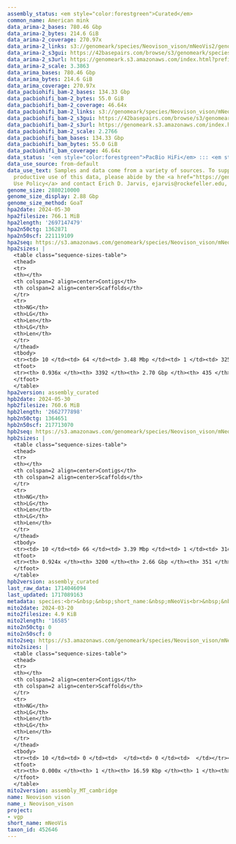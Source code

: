 ```yaml
---
assembly_status: <em style="color:forestgreen">Curated</em>
common_name: American mink
data_arima-2_bases: 780.46 Gbp
data_arima-2_bytes: 214.6 GiB
data_arima-2_coverage: 270.97x
data_arima-2_links: s3://genomeark/species/Neovison_vison/mNeoVis2/genomic_data/arima/<br>
data_arima-2_s3gui: https://42basepairs.com/browse/s3/genomeark/species/Neovison_vison/mNeoVis2/genomic_data/arima/
data_arima-2_s3url: https://genomeark.s3.amazonaws.com/index.html?prefix=species/Neovison_vison/mNeoVis2/genomic_data/arima/
data_arima-2_scale: 3.3863
data_arima_bases: 780.46 Gbp
data_arima_bytes: 214.6 GiB
data_arima_coverage: 270.97x
data_pacbiohifi_bam-2_bases: 134.33 Gbp
data_pacbiohifi_bam-2_bytes: 55.0 GiB
data_pacbiohifi_bam-2_coverage: 46.64x
data_pacbiohifi_bam-2_links: s3://genomeark/species/Neovison_vison/mNeoVis2/genomic_data/pacbio_hifi/<br>
data_pacbiohifi_bam-2_s3gui: https://42basepairs.com/browse/s3/genomeark/species/Neovison_vison/mNeoVis2/genomic_data/pacbio_hifi/
data_pacbiohifi_bam-2_s3url: https://genomeark.s3.amazonaws.com/index.html?prefix=species/Neovison_vison/mNeoVis2/genomic_data/pacbio_hifi/
data_pacbiohifi_bam-2_scale: 2.2766
data_pacbiohifi_bam_bases: 134.33 Gbp
data_pacbiohifi_bam_bytes: 55.0 GiB
data_pacbiohifi_bam_coverage: 46.64x
data_status: '<em style="color:forestgreen">PacBio HiFi</em> ::: <em style="color:forestgreen">Arima</em>'
data_use_source: from-default
data_use_text: Samples and data come from a variety of sources. To support fair and
  productive use of this data, please abide by the <a href="https://genome10k.soe.ucsc.edu/data-use-policies/">Data
  Use Policy</a> and contact Erich D. Jarvis, ejarvis@rockefeller.edu, with any questions.
genome_size: 2880210000
genome_size_display: 2.88 Gbp
genome_size_method: GoaT
hpa2date: 2024-05-30
hpa2filesize: 766.1 MiB
hpa2length: '2697147479'
hpa2n50ctg: 1362871
hpa2n50scf: 221119109
hpa2seq: https://s3.amazonaws.com/genomeark/species/Neovison_vison/mNeoVis2/assembly_curated/mNeoVis2.hap1.cur.20240530.fasta.gz
hpa2sizes: |
  <table class="sequence-sizes-table">
  <thead>
  <tr>
  <th></th>
  <th colspan=2 align=center>Contigs</th>
  <th colspan=2 align=center>Scaffolds</th>
  </tr>
  <tr>
  <th>NG</th>
  <th>LG</th>
  <th>Len</th>
  <th>LG</th>
  <th>Len</th>
  </tr>
  </thead>
  <tbody>
  <tr><td> 10 </td><td> 64 </td><td> 3.48 Mbp </td><td> 1 </td><td> 325.66 Mbp </td></tr><tr><td> 20 </td><td> 160 </td><td> 2.66 Mbp </td><td> 3 </td><td> 240.71 Mbp </td></tr><tr><td> 30 </td><td> 285 </td><td> 2.08 Mbp </td><td> 4 </td><td> 237.42 Mbp </td></tr><tr><td> 40 </td><td> 441 </td><td> 1.64 Mbp </td><td> 5 </td><td> 224.20 Mbp </td></tr><tr style="background-color:#cccccc;"><td> 50 </td><td> 634 </td><td style="background-color:#88ff88;"> 1.36 Mbp </td><td> 6 </td><td style="background-color:#88ff88;"> 221.12 Mbp </td></tr><tr><td> 60 </td><td> 873 </td><td> 1.07 Mbp </td><td> 8 </td><td> 164.45 Mbp </td></tr><tr><td> 70 </td><td> 1183 </td><td> 0.80 Mbp </td><td> 10 </td><td> 149.39 Mbp </td></tr><tr><td> 80 </td><td> 1616 </td><td> 0.55 Mbp </td><td> 11 </td><td> 146.76 Mbp </td></tr><tr><td> 90 </td><td> 2363 </td><td> 240.86 Kbp </td><td> 14 </td><td> 72.69 Mbp </td></tr><tr><td> 100 </td><td> 0 </td><td>  </td><td> 0 </td><td>  </td></tr></tbody>
  <tfoot>
  <tr><th> 0.936x </th><th> 3392 </th><th> 2.70 Gbp </th><th> 435 </th><th> 2.70 Gbp </th></tr>
  </tfoot>
  </table>
hpa2version: assembly_curated
hpb2date: 2024-05-30
hpb2filesize: 760.6 MiB
hpb2length: '2662777898'
hpb2n50ctg: 1364651
hpb2n50scf: 217713070
hpb2seq: https://s3.amazonaws.com/genomeark/species/Neovison_vison/mNeoVis2/assembly_curated/mNeoVis2.hap2.cur.20240530.fasta.gz
hpb2sizes: |
  <table class="sequence-sizes-table">
  <thead>
  <tr>
  <th></th>
  <th colspan=2 align=center>Contigs</th>
  <th colspan=2 align=center>Scaffolds</th>
  </tr>
  <tr>
  <th>NG</th>
  <th>LG</th>
  <th>Len</th>
  <th>LG</th>
  <th>Len</th>
  </tr>
  </thead>
  <tbody>
  <tr><td> 10 </td><td> 66 </td><td> 3.39 Mbp </td><td> 1 </td><td> 314.01 Mbp </td></tr><tr><td> 20 </td><td> 164 </td><td> 2.59 Mbp </td><td> 3 </td><td> 239.06 Mbp </td></tr><tr><td> 30 </td><td> 290 </td><td> 2.06 Mbp </td><td> 4 </td><td> 229.49 Mbp </td></tr><tr><td> 40 </td><td> 449 </td><td> 1.63 Mbp </td><td> 5 </td><td> 219.87 Mbp </td></tr><tr style="background-color:#cccccc;"><td> 50 </td><td> 643 </td><td style="background-color:#88ff88;"> 1.36 Mbp </td><td> 6 </td><td style="background-color:#88ff88;"> 217.71 Mbp </td></tr><tr><td> 60 </td><td> 881 </td><td> 1.07 Mbp </td><td> 8 </td><td> 167.90 Mbp </td></tr><tr><td> 70 </td><td> 1191 </td><td> 0.80 Mbp </td><td> 10 </td><td> 146.58 Mbp </td></tr><tr><td> 80 </td><td> 1624 </td><td> 0.54 Mbp </td><td> 12 </td><td> 130.26 Mbp </td></tr><tr><td> 90 </td><td> 2428 </td><td> 196.42 Kbp </td><td> 15 </td><td> 46.71 Mbp </td></tr><tr><td> 100 </td><td> 0 </td><td>  </td><td> 0 </td><td>  </td></tr></tbody>
  <tfoot>
  <tr><th> 0.924x </th><th> 3200 </th><th> 2.66 Gbp </th><th> 351 </th><th> 2.66 Gbp </th></tr>
  </tfoot>
  </table>
hpb2version: assembly_curated
last_raw_data: 1714046094
last_updated: 1717089163
metadata: species:<br>&nbsp;&nbsp;short_name:&nbsp;mNeoVis<br>&nbsp;&nbsp;name:&nbsp;Neovison&nbsp;vison<br>&nbsp;&nbsp;taxon_id:&nbsp;452646<br>&nbsp;&nbsp;common_name:&nbsp;American&nbsp;mink<br>&nbsp;&nbsp;order:<br>&nbsp;&nbsp;&nbsp;&nbsp;name:&nbsp;Carnivora<br>&nbsp;&nbsp;family:<br>&nbsp;&nbsp;&nbsp;&nbsp;name:&nbsp;Mustelidae<br>&nbsp;&nbsp;individuals:<br>&nbsp;&nbsp;&nbsp;&nbsp;-&nbsp;short_name:&nbsp;mNeoVis2<br>&nbsp;&nbsp;&nbsp;&nbsp;&nbsp;&nbsp;biosample_id:&nbsp;SAMEA112468126<br>&nbsp;&nbsp;&nbsp;&nbsp;&nbsp;&nbsp;sex:&nbsp;female<br>&nbsp;&nbsp;genome_size:&nbsp;2880210000<br>&nbsp;&nbsp;genome_size_method:&nbsp;GoaT<br>&nbsp;&nbsp;project:&nbsp;[&nbsp;vgp&nbsp;]<br>
mito2date: 2024-03-20
mito2filesize: 4.9 KiB
mito2length: '16585'
mito2n50ctg: 0
mito2n50scf: 0
mito2seq: https://s3.amazonaws.com/genomeark/species/Neovison_vison/mNeoVis2/assembly_MT_cambridge/mNeoVis2.MT.20240320.fasta.gz
mito2sizes: |
  <table class="sequence-sizes-table">
  <thead>
  <tr>
  <th></th>
  <th colspan=2 align=center>Contigs</th>
  <th colspan=2 align=center>Scaffolds</th>
  </tr>
  <tr>
  <th>NG</th>
  <th>LG</th>
  <th>Len</th>
  <th>LG</th>
  <th>Len</th>
  </tr>
  </thead>
  <tbody>
  <tr><td> 10 </td><td> 0 </td><td>  </td><td> 0 </td><td>  </td></tr><tr><td> 20 </td><td> 0 </td><td>  </td><td> 0 </td><td>  </td></tr><tr><td> 30 </td><td> 0 </td><td>  </td><td> 0 </td><td>  </td></tr><tr><td> 40 </td><td> 0 </td><td>  </td><td> 0 </td><td>  </td></tr><tr style="background-color:#cccccc;"><td> 50 </td><td> 0 </td><td style="background-color:#ff8888;">  </td><td> 0 </td><td style="background-color:#ff8888;">  </td></tr><tr><td> 60 </td><td> 0 </td><td>  </td><td> 0 </td><td>  </td></tr><tr><td> 70 </td><td> 0 </td><td>  </td><td> 0 </td><td>  </td></tr><tr><td> 80 </td><td> 0 </td><td>  </td><td> 0 </td><td>  </td></tr><tr><td> 90 </td><td> 0 </td><td>  </td><td> 0 </td><td>  </td></tr><tr><td> 100 </td><td> 0 </td><td>  </td><td> 0 </td><td>  </td></tr></tbody>
  <tfoot>
  <tr><th> 0.000x </th><th> 1 </th><th> 16.59 Kbp </th><th> 1 </th><th> 16.59 Kbp </th></tr>
  </tfoot>
  </table>
mito2version: assembly_MT_cambridge
name: Neovison vison
name_: Neovison_vison
project:
- vgp
short_name: mNeoVis
taxon_id: 452646
---
```

